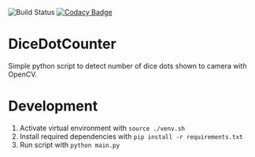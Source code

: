 ![Build Status](https://github.com/Kryszak/DiceDotCounter/actions/workflows/test.yml/badge.svg)
[![Codacy Badge](https://app.codacy.com/project/badge/Grade/bd82336d23064d3899d8da5b3613769f)](https://www.codacy.com/gh/Kryszak/DiceDotCounter/dashboard?utm_source=github.com&amp;utm_medium=referral&amp;utm_content=Kryszak/DiceDotCounter&amp;utm_campaign=Badge_Grade)

# DiceDotCounter
Simple python script to detect number of dice dots shown to camera with OpenCV.

# Development
1. Activate virtual environment with
`source ./venv.sh`
2. Install required dependencies with
`pip install -r requirements.txt`
3. Run script with 
`python main.py`

